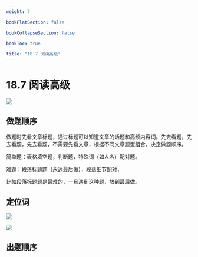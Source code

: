 ```yaml
---
weight: 7

bookFlatSection: false

bookCollapseSection: false

bookToc: true

title: "18.7 阅读高级"
---
```


# 18.7 阅读高级

![](https://cdn.xiaobinqt.cn/xiaobinqt.io/20231010/954587c036534f528394907cb1aa52c4.png?imageView2/0/q/75|watermark/2/text/eGlhb2JpbnF0/font/dmlqYXlh/fontsize/1000/fill/IzVDNUI1Qg==/dissolve/52/gravity/SouthEast/dx/15/dy/15)

## 做题顺序

做题时先看文章标题，通过标题可以知道文章的话题和高频内容词。先去看题，先去看题，先去看题，不需要先看文章，根据不同文章题型组合，决定做题顺序。

简单题：表格填空题，判断题，特殊词（如人名）配对题。

难题：段落标题题（永远最后做），段落细节配对，

比如段落标题题是最难的，一旦遇到这种题，放到最后做。

## 定位词

![](https://cdn.xiaobinqt.cn/xiaobinqt.io/20231010/6e7385b36d8c4c9c98cad76a7c7c89d2.png?imageView2/0/q/75|watermark/2/text/eGlhb2JpbnF0/font/dmlqYXlh/fontsize/1000/fill/IzVDNUI1Qg==/dissolve/52/gravity/SouthEast/dx/15/dy/15)

![](https://cdn.xiaobinqt.cn/xiaobinqt.io/20231010/bd980bfff3684a97bd0fead986ea8b1a.png?imageView2/0/q/75|watermark/2/text/eGlhb2JpbnF0/font/dmlqYXlh/fontsize/1000/fill/IzVDNUI1Qg==/dissolve/52/gravity/SouthEast/dx/15/dy/15)



## 出题顺序


